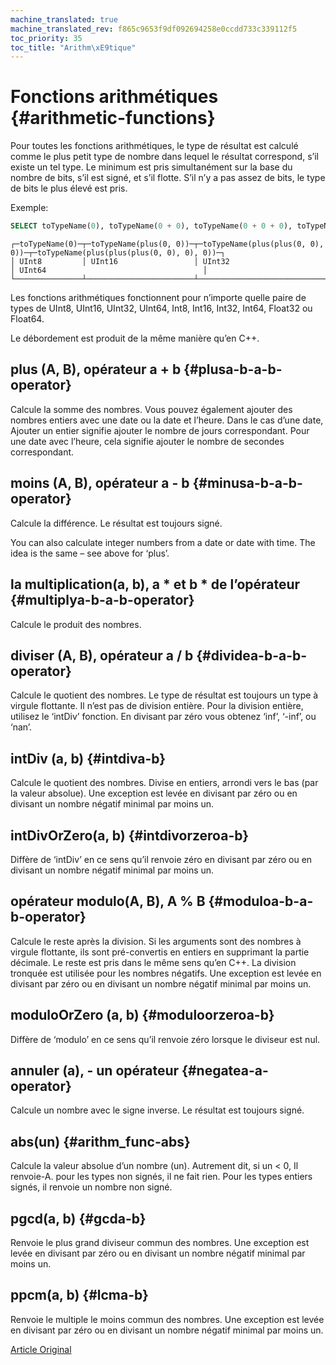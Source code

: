 ```yaml
---
machine_translated: true
machine_translated_rev: f865c9653f9df092694258e0ccdd733c339112f5
toc_priority: 35
toc_title: "Arithm\xE9tique"
---
```


# Fonctions arithmétiques {#arithmetic-functions}

Pour toutes les fonctions arithmétiques, le type de résultat est calculé comme le plus petit type de nombre dans lequel le résultat correspond, s’il existe un tel type. Le minimum est pris simultanément sur la base du nombre de bits, s’il est signé, et s’il flotte. S’il n’y a pas assez de bits, le type de bits le plus élevé est pris.

Exemple:

``` sql
SELECT toTypeName(0), toTypeName(0 + 0), toTypeName(0 + 0 + 0), toTypeName(0 + 0 + 0 + 0)
```

``` text
┌─toTypeName(0)─┬─toTypeName(plus(0, 0))─┬─toTypeName(plus(plus(0, 0), 0))─┬─toTypeName(plus(plus(plus(0, 0), 0), 0))─┐
│ UInt8         │ UInt16                 │ UInt32                          │ UInt64                                   │
└───────────────┴────────────────────────┴─────────────────────────────────┴──────────────────────────────────────────┘
```

Les fonctions arithmétiques fonctionnent pour n’importe quelle paire de types de UInt8, UInt16, UInt32, UInt64, Int8, Int16, Int32, Int64, Float32 ou Float64.

Le débordement est produit de la même manière qu’en C++.

## plus (A, B), opérateur a + b {#plusa-b-a-b-operator}

Calcule la somme des nombres.
Vous pouvez également ajouter des nombres entiers avec une date ou la date et l’heure. Dans le cas d’une date, Ajouter un entier signifie ajouter le nombre de jours correspondant. Pour une date avec l’heure, cela signifie ajouter le nombre de secondes correspondant.

## moins (A, B), opérateur a - b {#minusa-b-a-b-operator}

Calcule la différence. Le résultat est toujours signé.

You can also calculate integer numbers from a date or date with time. The idea is the same – see above for ‘plus’.

## la multiplication(a, b), a \* et b \* de l’opérateur {#multiplya-b-a-b-operator}

Calcule le produit des nombres.

## diviser (A, B), opérateur a / b {#dividea-b-a-b-operator}

Calcule le quotient des nombres. Le type de résultat est toujours un type à virgule flottante.
Il n’est pas de division entière. Pour la division entière, utilisez le ‘intDiv’ fonction.
En divisant par zéro vous obtenez ‘inf’, ‘-inf’, ou ‘nan’.

## intDiv (a, b) {#intdiva-b}

Calcule le quotient des nombres. Divise en entiers, arrondi vers le bas (par la valeur absolue).
Une exception est levée en divisant par zéro ou en divisant un nombre négatif minimal par moins un.

## intDivOrZero(a, b) {#intdivorzeroa-b}

Diffère de ‘intDiv’ en ce sens qu’il renvoie zéro en divisant par zéro ou en divisant un nombre négatif minimal par moins un.

## opérateur modulo(A, B), A % B {#moduloa-b-a-b-operator}

Calcule le reste après la division.
Si les arguments sont des nombres à virgule flottante, ils sont pré-convertis en entiers en supprimant la partie décimale.
Le reste est pris dans le même sens qu’en C++. La division tronquée est utilisée pour les nombres négatifs.
Une exception est levée en divisant par zéro ou en divisant un nombre négatif minimal par moins un.

## moduloOrZero (a, b) {#moduloorzeroa-b}

Diffère de ‘modulo’ en ce sens qu’il renvoie zéro lorsque le diviseur est nul.

## annuler (a), - un opérateur {#negatea-a-operator}

Calcule un nombre avec le signe inverse. Le résultat est toujours signé.

## abs(un) {#arithm_func-abs}

Calcule la valeur absolue d’un nombre (un). Autrement dit, si un \< 0, Il renvoie-A. pour les types non signés, il ne fait rien. Pour les types entiers signés, il renvoie un nombre non signé.

## pgcd(a, b) {#gcda-b}

Renvoie le plus grand diviseur commun des nombres.
Une exception est levée en divisant par zéro ou en divisant un nombre négatif minimal par moins un.

## ppcm(a, b) {#lcma-b}

Renvoie le multiple le moins commun des nombres.
Une exception est levée en divisant par zéro ou en divisant un nombre négatif minimal par moins un.

[Article Original](https://clickhouse.tech/docs/en/query_language/functions/arithmetic_functions/) <!--hide-->
